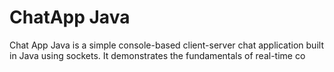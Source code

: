 <h1>ChatApp Java</h1>
<p>
  Chat App Java is a simple console-based client-server chat application built in Java using sockets. It demonstrates the fundamentals of real-time co
</p> 
